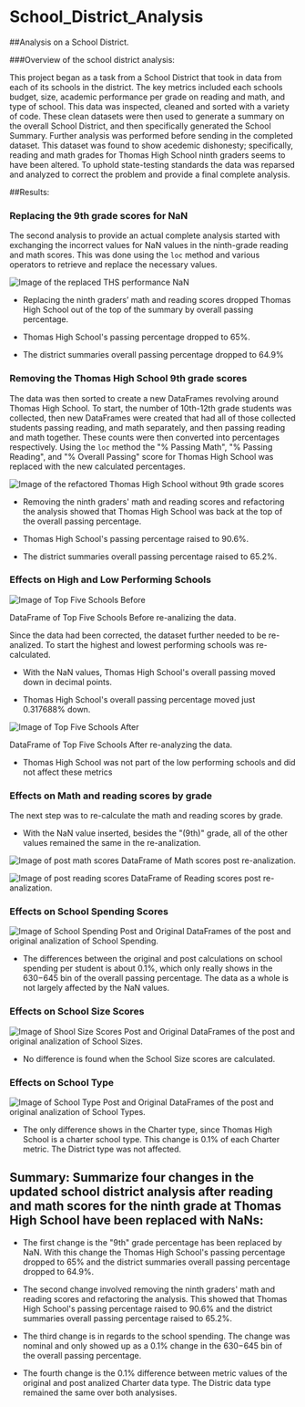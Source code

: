 # School_District_Analysis

##Analysis on a School District.

###Overview of the school district analysis:

This project began as a task from a School District that took in data from each of its schools in the district. The key metrics included each schools budget, size, academic performance per grade on reading and math, and type of school. This data was inspected, cleaned and sorted with a variety of code. These clean datasets were then used to generate a summary on the overall School District, and then specifically generated the School Summary. Further analysis was performed before sending in the completed dataset. This dataset was found to show acedemic dishonesty; specifically, reading and math grades for Thomas High School ninth graders seems to have been altered. To uphold state-testing standards the data was reparsed and analyzed to correct the problem and provide a final complete analysis.


##Results:

### Replacing the 9th grade scores for NaN

The second analysis to provide an actual complete analysis started with exchanging the incorrect values for NaN values in the ninth-grade reading and math scores. This was done using the `loc` method and various operators to retrieve and replace the necessary values.

![Image of the replaced THS performance NaN](/Resources/THS_ninth_grade_fix_NaN.png)

- Replacing the ninth graders’ math and reading scores dropped Thomas High School out of the top of the summary by overall passing percentage.

- Thomas High School's passing percentage dropped to 65%.

- The district summaries overall passing percentage dropped to 64.9%


### Removing the Thomas High School 9th grade scores

The data was then sorted to create a new DataFrames revolving around Thomas High School. To start, the number of 10th-12th grade students was collected, then new DataFrames were created that had all of those collected students passing reading, and math separately, and then passing reading and math together. These counts were then converted into percentages respectively. Using the `loc` method the "% Passing Math", "% Passing Reading", and "% Overall Passing" score for Thomas High School was replaced with the new calculated percentages.

![Image of the refactored Thomas High School without 9th grade scores](/Resources/THS_school_summary_analysis_post_removing_9th_grade.png)

- Removing the ninth graders' math and reading scores and refactoring the analysis showed that Thomas High School was back at the top of the overall passing percentage.

- Thomas High School's passing percentage raised to 90.6%.

- The district summaries overall passing percentage raised to 65.2%.

### Effects on High and Low Performing Schools

![Image of Top Five Schools Before](/Resources/Top_five_schools_before.png)

DataFrame of Top Five Schools Before re-analizing the data.

Since the data had been corrected, the dataset further needed to be re-analized. To start the highest and lowest performing schools was re-calculated.

- With the NaN values, Thomas High School's overall passing moved down in decimal points.

- Thomas High School's overall passing percentage moved just 0.317688% down.

![Image of Top Five Schools After](/Resources/Top_five_schools.png)

DataFrame of Top Five Schools After re-analyzing the data.

- Thomas High School was not part of the low performing schools and did not affect these metrics

### Effects on Math and reading scores by grade

The next step was to re-calculate the math and reading scores by grade.

- With the NaN value inserted, besides the "(9th)" grade, all of the other values remained the same in the re-analization.

![Image of post math scores](/Resources/Post_math_scores.png)
DataFrame of Math scores post re-analization.


![Image of post reading scores](/Resources/Post_reading_scores.png)
DataFrame of Reading scores post re-analization.

### Effects on School Spending Scores

![Image of School Spending Post and Original](/Resources/School_spending_post_original.png)
DataFrames of the post and original analization of School Spending.

- The differences between the original and post calculations on school spending per student is about 0.1%, which only really shows in the $630-$645 bin of the overall passing percentage. The data as a whole is not largely affected by the NaN values.


### Effects on School Size Scores

![Image of Shool Size Scores Post and Original](/Resources/School_size_post_og.png)
DataFrames of the post and original analization of School Sizes.

- No difference is found when the School Size scores are calculated.

### Effects on School Type

![Image of School Type Post and Original](/Resources/School_type_post_og.png)
DataFrames of the post and original analization of School Types.

- The only difference shows in the Charter type, since Thomas High School is a charter school type. This change is 0.1% of each Charter metric. The District type was not affected.


## Summary: Summarize four changes in the updated school district analysis after reading and math scores for the ninth grade at Thomas High School have been replaced with NaNs:

- The first change is the "9th" grade percentage has been replaced by NaN. With this change the Thomas High School's passing percentage dropped to 65% and the district summaries overall passing percentage dropped to 64.9%.

- The second change involved removing the ninth graders' math and reading scores and refactoring the analysis. This showed that Thomas High School's passing percentage raised to 90.6% and the district summaries overall passing percentage raised to 65.2%.

- The third change is in regards to the school spending. The change was nominal and only showed up as a 0.1% change in the $630-$645 bin of the overall passing percentage.

- The fourth change is the 0.1% difference between metric values of the original and post analized Charter data type. The Distric data type remained the same over both analysises.

